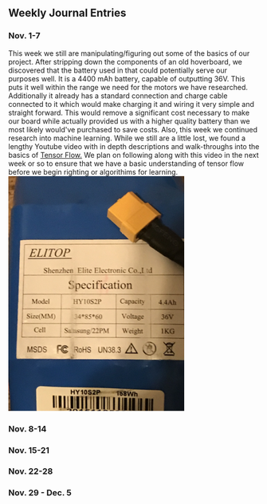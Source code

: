 ## Weekly Journal Entries

### Nov. 1-7
This week we still are manipulating/figuring out some of the basics of our project. After stripping down the components of an old hoverboard, we discovered that the battery used in that could potentially serve our purposes well. It is a 4400 mAh battery, capable of outputting 36V. This puts it well within the range we need for the motors we have researched. Additionally it already has a standard connection and charge cable connected to it which would make charging it and wiring it very simple and straight forward. This would remove a significant cost necessary to make our board while actually provided us with a higher quality battery than we most likely would've purchased to save costs. Also, this week we continued research into machine learning. While we still are a little lost, we found a lengthy Youtube video with in depth descriptions and walk-throughs into the basics of [Tensor Flow.](https://www.youtube.com/watch?v=tPYj3fFJGjk&feature=youtu.be) We plan on following along with this video in the next week or so to ensure that we have a basic understanding of tensor flow before we begin righting or algorithims for learning.
<img src="3FC93D7E-91A9-4217-9ADD-F2DDC8410C65.jpeg" heighth="15%" width="70%" >
### Nov. 8-14

### Nov. 15-21

### Nov. 22-28

### Nov. 29 - Dec. 5
